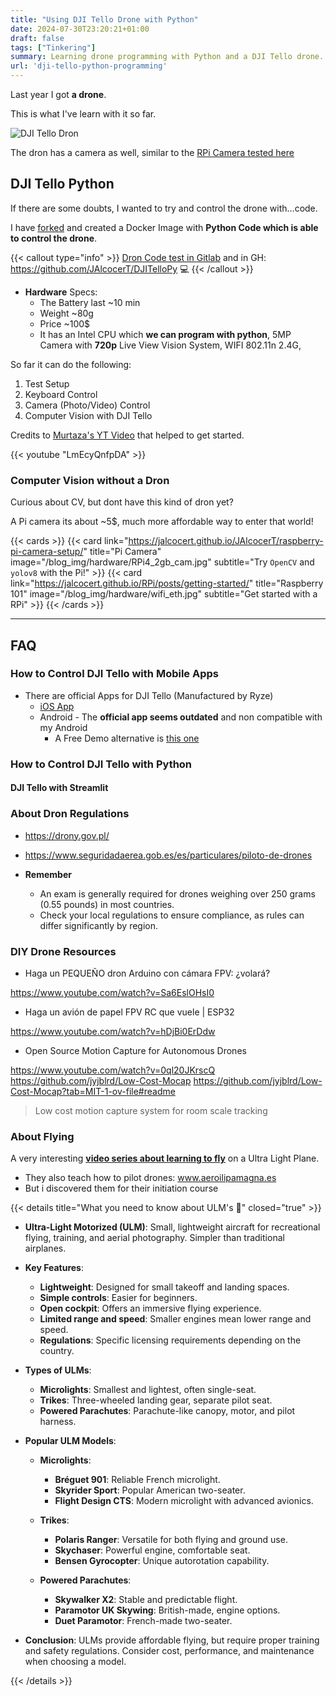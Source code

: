 ```yaml
---
title: "Using DJI Tello Drone with Python"
date: 2024-07-30T23:20:21+01:00
draft: false
tags: ["Tinkering"]
summary: Learning drone programming with Python and a DJI Tello drone.
url: 'dji-tello-python-programming'
---
```


Last year I got **a drone**.

This is what I've learn with it so far.

![DJI Tello Dron](/blog_img/hardware/dji-dron.png)

The dron has a camera as well, similar to the [RPi Camera tested here](https://jalcocert.github.io/JAlcocerT/raspberry-pi-camera-setup/)


## DJI Tello Python

If there are some doubts, I wanted to try and control the drone with...code.

I have [forked](https://github.com/damiafuentes/DJITelloPy) and created a Docker Image with **Python Code which is able to control the drone**.

{{< callout type="info" >}}
[Dron Code test in Gitlab](https://gitlab.com/fossengineer1/dron) and in GH: https://github.com/JAlcocerT/DJITelloPy 💻
{{< /callout >}}


* **Hardware** Specs:
    * The Battery last ~10 min
    * Weight ~80g
    * Price ~100$
    * It has an Intel CPU which **we can program with python**, 5MP Camera with **720p** Live View Vision System, WIFI 802.11n 2.4G,

So far it can do the following:

1. Test Setup
2. Keyboard Control
3. Camera (Photo/Video) Control
4. Computer Vision with DJI Tello

Credits to [Murtaza's YT Video](https://www.youtube.com/watch?v=LmEcyQnfpDA&t=1286s) that helped to get started.

<!-- {{< youtube id="v=LmEcyQnfpDA" autoplay="false" >}} -->
{{< youtube "LmEcyQnfpDA" >}}


### Computer Vision without a Dron

Curious about CV, but dont have this kind of dron yet?

A Pi camera its about ~5$, much more affordable way to enter that world!

{{< cards >}}
  {{< card link="https://jalcocert.github.io/JAlcocerT/raspberry-pi-camera-setup/" title="Pi Camera" image="/blog_img/hardware/RPi4_2gb_cam.jpg" subtitle="Try `OpenCV` and `yolov8` with the Pi!" >}}
  {{< card link="https://jalcocert.github.io/RPi/posts/getting-started/" title="Raspberry 101" image="/blog_img/hardware/wifi_eth.jpg" subtitle="Get started with a RPi" >}}
{{< /cards >}}


---

## FAQ

### How to Control DJI Tello with Mobile Apps

* There are official Apps for DJI Tello (Manufactured by Ryze)
    * [iOS App](https://apps.apple.com/us/app/tello/id1330559633)
    * Android - The **official app seems outdated** and non compatible with my Android
      *  A Free Demo alternative is [this one](https://play.google.com/store/apps/details?id=com.volatello.tellofpv.demo)

### How to Control DJI Tello with Python

#### DJI Tello with Streamlit

### About Dron Regulations

* https://drony.gov.pl/
* https://www.seguridadaerea.gob.es/es/particulares/piloto-de-drones

* **Remember** 
    * An exam is generally required for drones weighing over 250 grams (0.55 pounds) in most countries.
    * Check your local regulations to ensure compliance, as rules can differ significantly by region.

### DIY Drone Resources

* Haga un PEQUEÑO dron Arduino con cámara FPV: ¿volará?

https://www.youtube.com/watch?v=Sa6EslOHsI0

* Haga un avión de papel FPV RC que vuele | ESP32


https://www.youtube.com/watch?v=hDjBi0ErDdw

* Open Source Motion Capture for Autonomous Drones

https://www.youtube.com/watch?v=0ql20JKrscQ
https://github.com/jyjblrd/Low-Cost-Mocap
https://github.com/jyjblrd/Low-Cost-Mocap?tab=MIT-1-ov-file#readme

> Low cost motion capture system for room scale tracking


### About Flying

A very interesting [**video series about learning to fly**](https://www.youtube.com/watch?v=rPCMsYS-4oE&list=PLJZONA27OlBqEmWMyuyXD6p1xiFxQXk_K) on a Ultra Light Plane.

* They also teach how to pilot drones: www.aeroilipamagna.es
* But i discovered them for their initiation course

{{< details title="What you need to know about ULM's 📌" closed="true" >}}

- **Ultra-Light Motorized (ULM)**: Small, lightweight aircraft for recreational flying, training, and aerial photography. Simpler than traditional airplanes.

- **Key Features**:
  - **Lightweight**: Designed for small takeoff and landing spaces.
  - **Simple controls**: Easier for beginners.
  - **Open cockpit**: Offers an immersive flying experience.
  - **Limited range and speed**: Smaller engines mean lower range and speed.
  - **Regulations**: Specific licensing requirements depending on the country.

- **Types of ULMs**:
  - **Microlights**: Smallest and lightest, often single-seat.
  - **Trikes**: Three-wheeled landing gear, separate pilot seat.
  - **Powered Parachutes**: Parachute-like canopy, motor, and pilot harness.

- **Popular ULM Models**:

  - **Microlights**:
    - **Bréguet 901**: Reliable French microlight.
    - **Skyrider Sport**: Popular American two-seater.
    - **Flight Design CTS**: Modern microlight with advanced avionics.

  - **Trikes**:
    - **Polaris Ranger**: Versatile for both flying and ground use.
    - **Skychaser**: Powerful engine, comfortable seat.
    - **Bensen Gyrocopter**: Unique autorotation capability.

  - **Powered Parachutes**:
    - **Skywalker X2**: Stable and predictable flight.
    - **Paramotor UK Skywing**: British-made, engine options.
    - **Duet Paramotor**: French-made two-seater.

- **Conclusion**: ULMs provide affordable flying, but require proper training and safety regulations. Consider cost, performance, and maintenance when choosing a model.


{{< /details >}}
